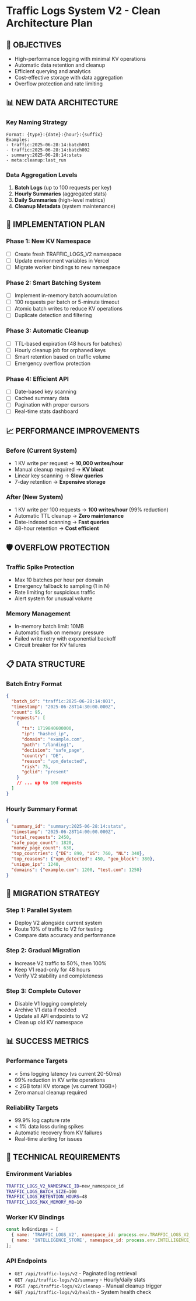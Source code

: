 # Traffic Logs System V2 - Clean Architecture Plan

## 🎯 OBJECTIVES
- High-performance logging with minimal KV operations
- Automatic data retention and cleanup
- Efficient querying and analytics
- Cost-effective storage with data aggregation
- Overflow protection and rate limiting

## 📊 NEW DATA ARCHITECTURE

### Key Naming Strategy
```
Format: {type}:{date}:{hour}:{suffix}
Examples:
- traffic:2025-06-28:14:batch001
- traffic:2025-06-28:14:batch002
- summary:2025-06-28:14:stats
- meta:cleanup:last_run
```

### Data Aggregation Levels
1. **Batch Logs** (up to 100 requests per key)
2. **Hourly Summaries** (aggregated stats)  
3. **Daily Summaries** (high-level metrics)
4. **Cleanup Metadata** (system maintenance)

## 🔧 IMPLEMENTATION PLAN

### Phase 1: New KV Namespace
- [ ] Create fresh TRAFFIC_LOGS_V2 namespace
- [ ] Update environment variables in Vercel
- [ ] Migrate worker bindings to new namespace

### Phase 2: Smart Batching System
- [ ] Implement in-memory batch accumulation
- [ ] 100 requests per batch or 5-minute timeout
- [ ] Atomic batch writes to reduce KV operations
- [ ] Duplicate detection and filtering

### Phase 3: Automatic Cleanup
- [ ] TTL-based expiration (48 hours for batches)
- [ ] Hourly cleanup job for orphaned keys
- [ ] Smart retention based on traffic volume
- [ ] Emergency overflow protection

### Phase 4: Efficient API
- [ ] Date-based key scanning
- [ ] Cached summary data
- [ ] Pagination with proper cursors
- [ ] Real-time stats dashboard

## 📈 PERFORMANCE IMPROVEMENTS

### Before (Current System)
- 1 KV write per request → **10,000 writes/hour**
- Manual cleanup required → **KV bloat**
- Linear key scanning → **Slow queries**
- 7-day retention → **Expensive storage**

### After (New System)  
- 1 KV write per 100 requests → **100 writes/hour** (99% reduction)
- Automatic TTL cleanup → **Zero maintenance**
- Date-indexed scanning → **Fast queries**
- 48-hour retention → **Cost efficient**

## 🛡️ OVERFLOW PROTECTION

### Traffic Spike Protection
- Max 10 batches per hour per domain
- Emergency fallback to sampling (1 in N)
- Rate limiting for suspicious traffic
- Alert system for unusual volume

### Memory Management
- In-memory batch limit: 10MB
- Automatic flush on memory pressure
- Failed write retry with exponential backoff
- Circuit breaker for KV failures

## 📋 DATA STRUCTURE

### Batch Entry Format
```json
{
  "batch_id": "traffic:2025-06-28:14:001",
  "timestamp": "2025-06-28T14:30:00.000Z",
  "count": 95,
  "requests": [
    {
      "ts": 1719840600000,
      "ip": "hashed_ip",
      "domain": "example.com", 
      "path": "/landing1",
      "decision": "safe_page",
      "country": "DE",
      "reason": "vpn_detected",
      "risk": 75,
      "gclid": "present"
    }
    // ... up to 100 requests
  ]
}
```

### Hourly Summary Format
```json
{
  "summary_id": "summary:2025-06-28:14:stats", 
  "timestamp": "2025-06-28T14:00:00.000Z",
  "total_requests": 2450,
  "safe_page_count": 1820,
  "money_page_count": 630,
  "top_countries": {"DE": 890, "US": 760, "NL": 340},
  "top_reasons": {"vpn_detected": 450, "geo_block": 380},
  "unique_ips": 1240,
  "domains": {"example.com": 1200, "test.com": 1250}
}
```

## 🚀 MIGRATION STRATEGY

### Step 1: Parallel System
- Deploy V2 alongside current system
- Route 10% of traffic to V2 for testing
- Compare data accuracy and performance

### Step 2: Gradual Migration  
- Increase V2 traffic to 50%, then 100%
- Keep V1 read-only for 48 hours
- Verify V2 stability and completeness

### Step 3: Complete Cutover
- Disable V1 logging completely
- Archive V1 data if needed
- Update all API endpoints to V2
- Clean up old KV namespace

## 📊 SUCCESS METRICS

### Performance Targets
- < 5ms logging latency (vs current 20-50ms)
- 99% reduction in KV write operations  
- < 2GB total KV storage (vs current 10GB+)
- Zero manual cleanup required

### Reliability Targets
- 99.9% log capture rate
- < 1% data loss during spikes
- Automatic recovery from KV failures
- Real-time alerting for issues

## 🔧 TECHNICAL REQUIREMENTS

### Environment Variables
```bash
TRAFFIC_LOGS_V2_NAMESPACE_ID=new_namespace_id
TRAFFIC_LOGS_BATCH_SIZE=100
TRAFFIC_LOGS_RETENTION_HOURS=48
TRAFFIC_LOGS_MAX_MEMORY_MB=10
```

### Worker KV Bindings
```javascript
const kvBindings = [
  { name: 'TRAFFIC_LOGS_V2', namespace_id: process.env.TRAFFIC_LOGS_V2_NAMESPACE_ID },
  { name: 'INTELLIGENCE_STORE', namespace_id: process.env.INTELLIGENCE_STORE_NAMESPACE_ID }
];
```

### API Endpoints
- `GET /api/traffic-logs/v2` - Paginated log retrieval
- `GET /api/traffic-logs/v2/summary` - Hourly/daily stats
- `POST /api/traffic-logs/v2/cleanup` - Manual cleanup trigger
- `GET /api/traffic-logs/v2/health` - System health check 